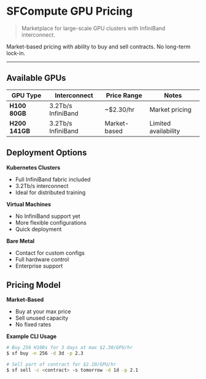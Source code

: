 # SFCompute GPU Pricing

> Marketplace for large-scale GPU clusters with InfiniBand interconnect.

Market-based pricing with ability to buy and sell contracts. No long-term lock-in.

---

## Available GPUs

| GPU Type       | Interconnect       | Price Range  | Notes                |
| -------------- | ------------------ | ------------ | -------------------- |
| **H100 80GB**  | 3.2Tb/s InfiniBand | ~$2.30/hr    | Market pricing       |
| **H200 141GB** | 3.2Tb/s InfiniBand | Market-based | Limited availability |

## Deployment Options

**Kubernetes Clusters**

- Full InfiniBand fabric included
- 3.2Tb/s interconnect
- Ideal for distributed training

**Virtual Machines**

- No InfiniBand support yet
- More flexible configurations
- Quick deployment

**Bare Metal**

- Contact for custom configs
- Full hardware control
- Enterprise support

## Pricing Model

**Market-Based**

- Buy at your max price
- Sell unused capacity
- No fixed rates

**Example CLI Usage**

```bash
# Buy 256 H100s for 3 days at max $2.30/GPU/hr
$ sf buy -n 256 -d 3d -p 2.3

# Sell part of contract for $2.10/GPU/hr
$ sf sell -c <contract> -s tomorrow -d 1d -p 2.1
```
